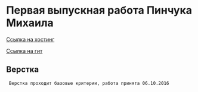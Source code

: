# Первая выпускная работа Пинчука Михаила
[Ссылка на хостинг](http://caspin.rocks/personal-page)
 
[Ссылка на гит](https://github.com/keeeper/personal-page)

## Верстка
```
 Верстка проходит базовые критерии, работа принята 06.10.2016
```